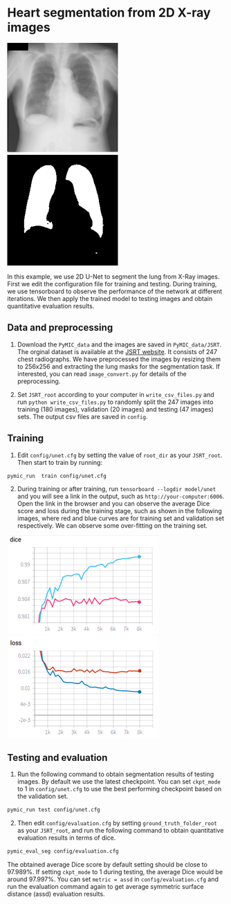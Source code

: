 # Heart segmentation from 2D X-ray images

![image_example](./picture/JPCLN002.png)
![label_example](./picture/JPCLN002_seg.png)

In this example, we use 2D U-Net to segment the lung from X-Ray images. First we edit the configuration file for training and testing. During training, we use tensorboard to observe the performance of the network at different iterations. We then apply the trained model to testing images and obtain quantitative evaluation results.

## Data and preprocessing
1. Download the `PyMIC_data` and the images are saved in `PyMIC_data/JSRT`. The orginal dataset is available at the [JSRT website][jsrt_link]. It consists of 247 chest radiographs. We have preprocessed the images by resizing them to 256x256 and extracting the lung masks for the segmentation task. If interested, you can read `image_convert.py` for details of the preprocessing.  

5. Set `JSRT_root` according to your computer in `write_csv_files.py` and run `python write_csv_files.py` to randomly split the 247 images into training (180 images), validation (20 images) and testing (47 images) sets. The output csv files are saved in `config`.

[jsrt_link]:http://db.jsrt.or.jp/eng.php

## Training
1. Edit `config/unet.cfg` by setting the value of `root_dir` as your `JSRT_root`. Then start to train by running:
 
```bash
pymic_run  train config/unet.cfg
```

2. During training or after training, run `tensorboard --logdir model/unet` and you will see a link in the output, such as `http://your-computer:6006`. Open the link in the browser and you can observe the average Dice score and loss during the training stage, such as shown in the following images, where red and blue curves are for training set and validation set respectively. We can observe some over-fitting on the training set. 

![avg_dice](./picture/jsrt_avg_dice.png)
![avg_loss](./picture/jsrt_avg_loss.png)

## Testing and evaluation
1. Run the following command to obtain segmentation results of testing images. By default we use the latest checkpoint. You can set `ckpt_mode` to 1 in `config/unet.cfg` to use the best performing checkpoint based on the validation set.

```bash
pymic_run test config/unet.cfg
```

2. Then edit `config/evaluation.cfg` by setting `ground_truth_folder_root` as your `JSRT_root`, and run the following command to obtain quantitative evaluation results in terms of dice. 

```bash
pymic_eval_seg config/evaluation.cfg
```

The obtained average Dice score by default setting should be close to 97.989%. If setting `ckpt_mode` to 1 during testing, the average Dice would be around 97.997%. You can set `metric = assd` in `config/evaluation.cfg` and run the evaluation command again to get average symmetric surface distance (assd) evaluation results.
